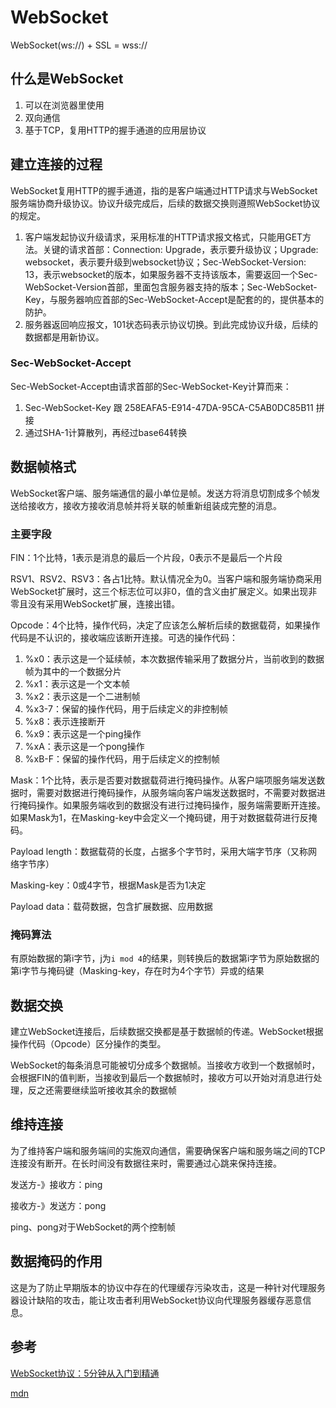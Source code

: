 # WebSocket
WebSocket(ws://) + SSL = wss:// 

## 什么是WebSocket
1. 可以在浏览器里使用
2. 双向通信
3. 基于TCP，复用HTTP的握手通道的应用层协议

## 建立连接的过程
WebSocket复用HTTP的握手通道，指的是客户端通过HTTP请求与WebSocket服务端协商升级协议。协议升级完成后，后续的数据交换则遵照WebSocket协议的规定。

1. 客户端发起协议升级请求，采用标准的HTTP请求报文格式，只能用GET方法。关键的请求首部：Connection: Upgrade，表示要升级协议；Upgrade: websocket，表示要升级到websocket协议；Sec-WebSocket-Version: 13，表示websocket的版本，如果服务器不支持该版本，需要返回一个Sec-WebSocket-Version首部，里面包含服务器支持的版本；Sec-WebSocket-Key，与服务器响应首部的Sec-WebSocket-Accept是配套的的，提供基本的防护。
2. 服务器返回响应报文，101状态码表示协议切换。到此完成协议升级，后续的数据都是用新协议。

### Sec-WebSocket-Accept
Sec-WebSocket-Accept由请求首部的Sec-WebSocket-Key计算而来：
1. Sec-WebSocket-Key 跟 258EAFA5-E914-47DA-95CA-C5AB0DC85B11 拼接
2. 通过SHA-1计算散列，再经过base64转换

## 数据帧格式
WebSocket客户端、服务端通信的最小单位是帧。发送方将消息切割成多个帧发送给接收方，接收方接收消息帧并将关联的帧重新组装成完整的消息。

### 主要字段

FIN：1个比特，1表示是消息的最后一个片段，0表示不是最后一个片段

RSV1、RSV2、RSV3：各占1比特。默认情况全为0。当客户端和服务端协商采用WebSocket扩展时，这三个标志位可以非0，值的含义由扩展定义。如果出现非零且没有采用WebSocket扩展，连接出错。

Opcode：4个比特，操作代码，决定了应该怎么解析后续的数据载荷，如果操作代码是不认识的，接收端应该断开连接。可选的操作代码：
1. %x0：表示这是一个延续帧，本次数据传输采用了数据分片，当前收到的数据帧为其中的一个数据分片
2. %x1：表示这是一个文本帧
3. %x2：表示这是一个二进制帧
4. %x3-7：保留的操作代码，用于后续定义的非控制帧
5. %x8：表示连接断开
6. %x9：表示这是一个ping操作
7. %xA：表示这是一个pong操作
8. %xB-F：保留的操作代码，用于后续定义的控制帧

Mask：1个比特，表示是否要对数据载荷进行掩码操作。从客户端项服务端发送数据时，需要对数据进行掩码操作，从服务端向客户端发送数据时，不需要对数据进行掩码操作。如果服务端收到的数据没有进行过掩码操作，服务端需要断开连接。如果Mask为1，在Masking-key中会定义一个掩码键，用于对数据载荷进行反掩码。

Payload length：数据载荷的长度，占据多个字节时，采用大端字节序（又称网络字节序）

Masking-key：0或4字节，根据Mask是否为1决定

Payload data：载荷数据，包含扩展数据、应用数据

### 掩码算法
有原始数据的第i字节，j为```i mod 4```的结果，则转换后的数据第i字节为原始数据的第i字节与掩码键（Masking-key，存在时为4个字节）异或的结果

## 数据交换
建立WebSocket连接后，后续数据交换都是基于数据帧的传递。WebSocket根据操作代码（Opcode）区分操作的类型。

WebSocket的每条消息可能被切分成多个数据帧。当接收方收到一个数据帧时，会根据FIN的值判断，当接收到最后一个数据帧时，接收方可以开始对消息进行处理，反之还需要继续监听接收其余的数据帧

## 维持连接
为了维持客户端和服务端间的实施双向通信，需要确保客户端和服务端之间的TCP连接没有断开。在长时间没有数据往来时，需要通过心跳来保持连接。

发送方-》接收方：ping

接收方-》发送方：pong

ping、pong对于WebSocket的两个控制帧

## 数据掩码的作用
这是为了防止早期版本的协议中存在的代理缓存污染攻击，这是一种针对代理服务器设计缺陷的攻击，能让攻击者利用WebSocket协议向代理服务器缓存恶意信息。



## 参考
[WebSocket协议：5分钟从入门到精通 ](https://www.cnblogs.com/chyingp/p/websocket-deep-in.html)

[mdn](https://developer.mozilla.org/en-US/docs/Web/API/WebSockets_API)